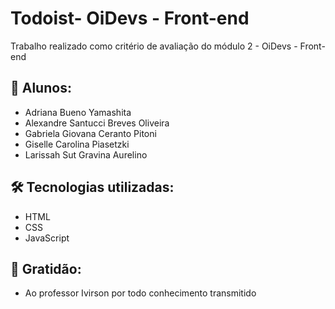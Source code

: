 # Todoist- OiDevs - Front-end

Trabalho realizado como critério de avaliação do módulo 2 - OiDevs - Front-end

## 🚀 Alunos:
- Adriana Bueno Yamashita
- Alexandre Santucci Breves Oliveira
- Gabriela Giovana Ceranto Pitoni
- Giselle Carolina Piasetzki
- Larissah Sut Gravina Aurelino

## 🛠️ Tecnologias utilizadas:
- HTML
- CSS
- JavaScript

## 🎁 Gratidão:
- Ao professor Ivirson por todo conhecimento transmitido

